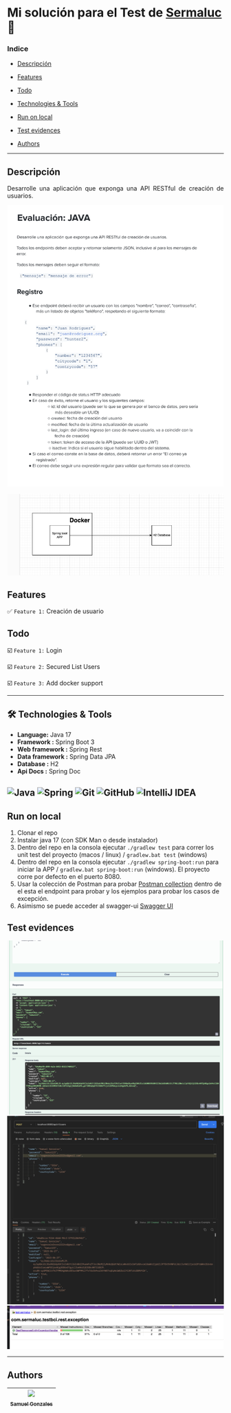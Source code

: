 # Mi solución para el Test de [Sermaluc](https://www.nisum.com/es/inicio) 💪

### Indice

- [Descripción](#descripción)

- [Features](#features)

- [Todo](#todo)

- [Technologies & Tools](#-technologies--tools)

- [Run on local](#run-on-local)

- [Test evidences](#test-evidences)

- [Authors](#authors)

---------------------------------------------------------------------------------------------------------------------------------------------------------------------------------

## Descripción

<p align="justify">
Desarrolle una aplicación que exponga una API RESTful de creación de usuarios.

![Descripcion del challange](readme-files/descripcion.png)
</p>


![Componentes de la APP](readme-files/diagrama.png)



## Features

✅ `Feature 1:` Creación de usuario


## Todo

☑️ `Feature 1:` Login

☑️ `Feature 2:` Secured List Users

☑️ `Feature 3:` Add docker support

---------------------------------------------------------------------------------------------------------------------------------------------------------------------------------

## 🛠 Technologies & Tools

- **Language:** Java 17
- **Framework :** Spring Boot 3
- **Web framework :** Spring Rest
- **Data framework :** Spring Data JPA
- **Database :** H2
- **Api Docs :** Spring Doc

![Java](https://img.shields.io/badge/java-%23ED8B00.svg?style=for-the-badge&logo=openjdk&logoColor=white)
![Spring](https://img.shields.io/badge/spring-%236DB33F.svg?style=for-the-badge&logo=spring&logoColor=white)
![Git](https://img.shields.io/badge/-Git-F05032?style=for-the-badge&logo=git&logoColor=white)
![GitHub](https://img.shields.io/badge/-GitHub-181717?style=for-the-badge&logo=github)
![IntelliJ IDEA](https://img.shields.io/badge/IntelliJIDEA-000000.svg?style=for-the-badge&logo=intellij-idea&logoColor=white)
---------------------------------------------------------------------------------------------------------------------------------------------------------------------------------

## Run on local

1. Clonar el repo
2. Instalar java 17 (con SDK Man o desde instalador)
3. Dentro del repo en la consola ejecutar `./gradlew test` para correr los unit test del proyecto (macos / linux) / `gradlew.bat test` (windows)
4. Dentro del repo en la consola ejecutar `./gradlew spring-boot:run` para iniciar la APP / `gradlew.bat spring-boot:run` (windows). El proyecto corre por defecto en el puerto 8080.
5. Usar la colección de Postman para probar [Postman collection](readme-files/Nisum.postman_collection.json) dentro de el esta el endpoint para probar y los ejemplos para probar los casos de excepción.
6. Asimismo se puede acceder al swagger-ui [Swagger UI](http://localhost:8080/swagger-doc/swagger-ui/index.html)

## Test evidences

![Swagger UI test](readme-files/test_swagger.png)
![Postman test](readme-files/test_postman.png)
![Jacoco report](readme-files/test_jacoco.png)

-------------------------------------------------------------------------------------------------------------------------------------------------------------------------

## Authors

| [<img src="https://avatars.githubusercontent.com/u/6700707?v=4" width=115><br><sub>Samuel Gonzales</sub>](https://github.com/samusfree) |  
|:---------------------------------------------------------------------------------------------------------------------------------------:|
